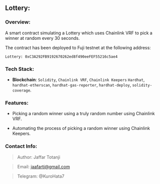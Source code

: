 ## Lottery:

### Overview:
A smart contract simulating a Lottery which uses Chainlink VRF to pick a winner at random every 30 seconds.

The contract has been deployed to Fuji testnet at the following address:

    Lottery: 0xC3A292FB9192670262ed8f490eeFEF55216c5ae4

### Tech Stack:

- **Blockchain**: `Solidity`, `Chainlink VRF`, `Chainlink Keepers` `Hardhat`, `hardhat-etherscan`, `hardhat-gas-reporter`, `hardhat-deploy`, `solidity-coverage`.

### Features:
- Picking a random winner using a truly random number using Chainlink VRF.

- Automating the process of picking a random winner using Chainlink Keepers.

### Contact Info:
> Author: Jaffar Totanji

> Email: jaafarti@gmail.com

> Telegram: @KuroHata7
